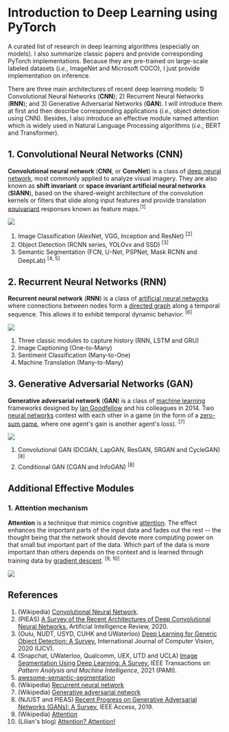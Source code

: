 # Introduction to Deep Learning using PyTorch

A curated list of research in deep learning algorithms (especially on models). I also summarize classic papers and provide corresponding PyTorch implementations. Because they are pre-trained on large-scale labeled datasets (*i.e.,* ImageNet and Microsoft COCO), I just provide implementation on inference.<br>

There are  three main architectures of recent deep learning models: 1) Convolutional Neural Networks (**CNN**); 2) Recurrent Neural Networks (**RNN**); and 3) Generative Adversarial Networks (**GAN**). I will introduce them at first and then describe corresponding applications (*i.e.,* object detection using CNN). Besides, I also introduce an effective module named attention which is widely used in Natural Language Processing algorithms (*i.e.,* BERT and Transformer).<br>

## 1. Convolutional Neural Networks (CNN)

**Convolutional neural network** (**CNN**, or **ConvNet**) is a class of [deep neural network](https://en.wikipedia.org/wiki/Deep_neural_network), most commonly applied to analyze visual imagery. They are also known as **shift invariant** or **space invariant artificial neural networks** (**SIANN**), based on the shared-weight architecture of the convolution kernels or filters that slide along input features and provide translation [equivariant](https://en.wikipedia.org/wiki/Equivariant_map) responses known as feature maps.<sup>[1]</sup>

![](https://github.com/YanLu-nyu/IntroDL-pytorch/blob/master/images/cnn_arch.jpg)

1. Image Classification (AlexNet, VGG, Inception and ResNet) <sup>[2]</sup>
2. Object Detection (RCNN series, YOLOvx and SSD) <sup>[3]</sup>
3. Semantic Segmentation (FCN, U-Net, PSPNet, Mask RCNN and DeepLab) <sup>[4, 5]</sup>

## 2. Recurrent Neural Networks (RNN)

**Recurrent neural network** (**RNN**) is a class of [artificial neural networks](https://en.wikipedia.org/wiki/Artificial_neural_network) where connections between nodes form a [directed graph](https://en.wikipedia.org/wiki/Directed_graph) along a temporal sequence. This allows it to exhibit temporal dynamic behavior. <sup>[6]</sup>

![](https://github.com/YanLu-nyu/IntroDL-pytorch/blob/master/images/rnn_arch.jpg)

1. Three classic modules to capture history (RNN, LSTM and GRU)
2. Image Captioning (One-to-Many)
3. Sentiment Classification (Many-to-One)
4. Machine Translation (Many-to-Many)

## 3. Generative Adversarial Networks (GAN)

**Generative adversarial network** (**GAN**) is a class of [machine learning](https://en.wikipedia.org/wiki/Machine_learning) frameworks designed by [Ian Goodfellow](https://en.wikipedia.org/wiki/Ian_Goodfellow) and his colleagues in 2014. Two [neural networks](https://en.wikipedia.org/wiki/Neural_network) contest with each other in a game (in the form of a [zero-sum game](https://en.wikipedia.org/wiki/Zero-sum_game), where one agent's gain is another agent's loss). <sup>[7]</sup>

![](https://github.com/YanLu-nyu/IntroDL-pytorch/blob/master/images/gan_arch.jpg)

1. Convolutional GAN (DCGAN, LapGAN, ResGAN, SRGAN and CycleGAN) <sup>[8]</sup>
2. Conditional GAN (CGAN and InfoGAN) <sup>[8]</sup>

## Additional Effective Modules

### 1. Attention mechanism

**Attention** is a technique that mimics cognitive [attention](https://en.wikipedia.org/wiki/Attention). The effect enhances the important parts of the input data and fades out the rest -- the thought being that the network should devote more computing power on that small but important part of the data. Which part of the data is more important than others depends on the context and is learned through training data by [gradient descent](https://en.wikipedia.org/wiki/Gradient_descent). <sup>[9, 10]</sup>

![](https://github.com/YanLu-nyu/IntroDL-pytorch/blob/master/images/atten_visual.jpg)

## References

1. (Wikipedia) [Convolutional Neural Network](https://en.wikipedia.org/wiki/Convolutional_neural_network).
2. (PIEAS) [A Survey of the Recent Architectures of Deep Convolutional Neural Networks.](https://arxiv.org/ftp/arxiv/papers/1901/1901.06032.pdf) Artificial Intelligence Review, 2020. 
3. (Oulu, NUDT, USYD, CUHK and UWaterloo) [Deep Learning for Generic Object Detection: A Survey.](https://link.springer.com/content/pdf/10.1007/s11263-019-01247-4.pdf) International Journal of Computer Vision, 2020 (IJCV).
4. (Snapchat, UWaterloo, Qualcomm, UEX, UTD and UCLA) [Image Segmentation Using Deep Learning: A Survey.](https://arxiv.org/abs/2001.05566) IEEE Transactions on *Pattern Analysis and Machine Intelligence*, 2021 (PAMI).
5. [awesome-semantic-segmentation](https://github.com/mrgloom/awesome-semantic-segmentation)
6. (Wikipedia) [Recurrent neural network](https://en.wikipedia.org/wiki/Recurrent_neural_network)
7. (Wikipedia) [Generative adversarial network](https://en.wikipedia.org/wiki/Generative_adversarial_network)
8. (NJUST and PIEAS) [Recent Progress on Generative Adversarial Networks (GANs): A Survey.](https://www.researchgate.net/profile/Zhaoqing-Pan/publication/331756737_Recent_Progress_on_Generative_Adversarial_Networks_GANs_A_Survey/links/5c98805292851cf0ae95f3ad/Recent-Progress-on-Generative-Adversarial-Networks-GANs-A-Survey.pdf) IEEE Access, 2019.
9. (Wikipedia) [Attention](https://en.wikipedia.org/wiki/Attention_(machine_learning))
10. (Lilian's blog) [Attention? Attention!](https://lilianweng.github.io/lil-log/2018/06/24/attention-attention.html)